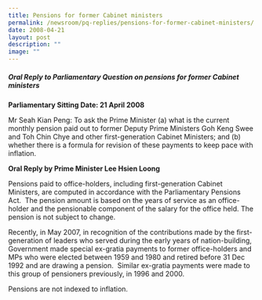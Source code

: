 ```yaml
---
title: Pensions for former Cabinet ministers
permalink: /newsroom/pq-replies/pensions-for-former-cabinet-ministers/
date: 2008-04-21
layout: post
description: ""
image: ""
---
```

##### Oral Reply to Parliamentary Question on pensions for former Cabinet ministers

**Parliamentary Sitting Date: 21 April 2008**

Mr Seah Kian Peng: To ask the Prime Minister (a) what is the current monthly pension paid out to former Deputy Prime Ministers Goh Keng Swee and Toh Chin Chye and other first-generation Cabinet Ministers; and (b) whether there is a formula for revision of these payments to keep pace with inflation.

**Oral Reply by Prime Minister Lee Hsien Loong**

Pensions paid to office-holders, including first-generation Cabinet Ministers, are computed in accordance with the Parliamentary Pensions Act.  The pension amount is based on the years of service as an office-holder and the pensionable component of the salary for the office held. The pension is not subject to change.  

Recently, in May 2007, in recognition of the contributions made by the first-generation of leaders who served during the early years of nation-building, Government made special ex-gratia payments to former office-holders and MPs who were elected between 1959 and 1980 and retired before 31 Dec 1992 and are drawing a pension.  Similar ex-gratia payments were made to this group of pensioners previously, in 1996 and 2000.

Pensions are not indexed to inflation.